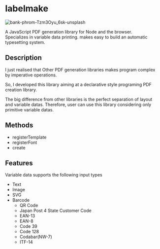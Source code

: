 # labelmake

![bank-phrom-Tzm3Oyu_6sk-unsplash](https://user-images.githubusercontent.com/24843808/75454135-4550d000-59b8-11ea-91a4-83fd80dbc633.jpg)

A JavaScript PDF generation library for Node and the browser.  
Specializes in variable data printing. makes easy to build an automatic typesetting system.

## Description

I just realised that Other PDF generation libraries makes program complex by imperative operations.

So, I developed this library aiming at a declarative style programing PDF creation library.

The big difference from other libraries is the perfect separation of layout and variable datas.
Therefore, user can use this library considering only primitive variable datas.

## Methods
- registerTemplate
- registerFont
- create

## Features
Variable data supports the following input types
- Text
- Image
- SVG
- Barcode
  - QR Code
  - Japan Post 4 State Customer Code
  - EAN-13
  - EAN-8
  - Code 39
  - Code 128
  - Codabar(NW-7)
  - ITF-14
